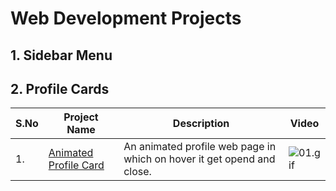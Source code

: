 # Web Development Projects

## 1. Sidebar Menu



## 2. Profile Cards

|S.No|Project Name|Description|Video|
|---|---|---|---|
|1.|[Animated Profile Card]()|An animated profile web page in which on hover it get opend and close.|![01.gif](gifs/01.animated-profile-card.gif)|
